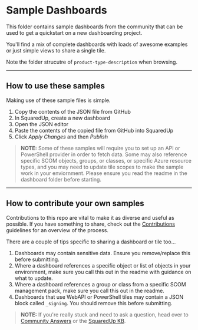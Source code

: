 # Sample Dashboards

This folder contains sample dashboards from the community that can be used to get a quickstart on a new dashboarding project.

You'll find a mix of complete dashboards with loads of awesome examples or just simple views to share a single tile.

Note the folder strucutre of `product-type-description` when browsing.

---

## How to use these samples

Making use of these sample files is simple.

1. Copy the contents of the JSON file from GitHub
2. In SquaredUp, create a new dashboard
3. Open the JSON editor
4. Paste the contents of the copied file from GitHub into SquaredUp
5. Click _Apply Changes_ and then _Publish_

> **NOTE:**  Some of these samples will require you to set up an API or PowerShell provider in order to fetch data. Some may also reference specific SCOM objects, groups, or classes, or specific Azure resource types, and you may need to update tile scopes to make the sample work in your enviornment. Please ensure you read the readme in the dashboard folder before starting.

---

## How to contribute your own samples

Contributions to this repo are vital to make it as diverse and useful as possible. If you have something to share, check out the [Contributions](https://github.com/squaredup/samples/blob/master/CONTRIBUTING.md) guidelines for an overview of the process.

There are a couple of tips specific to sharing a dashboard or tile too...

1. Dashboards may contain sensitive data. Ensure you remove/replace this before submitting.
2. Where a dashboard references a specific object or list of objects in your environment, make sure you call this out in the readme with guidance on what to update.
3. Where a dashboard references a group or class from a specific SCOM management pack, make sure you call this out in the readme.
3. Dashboards that use WebAPI or PowerShell tiles may contain a JSON block called `_signing`. You should remove this before submitting.

> **NOTE:**  If you're really stuck and need to ask a question, head over to [Community Answers](https://community.squaredup.com/) or the [SquaredUp KB](https://support.squaredup.com/).
